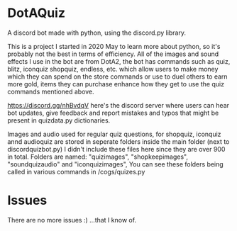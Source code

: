 # DotAQuiz
A discord bot made with python, using the discord.py library.

This is a project I started in 2020 May to learn more about python, so it's probably not the best in terms of efficiency.
All of the images and sound effects I use in the bot are from DotA2, the bot has commands such as quiz, blitz, iconquiz shopquiz, endless, etc. which
allow users to make money which they can spend on the store commands or use to duel others to earn more gold,
items they can purchase enhance how they get to use the quiz commands mentioned above.

https://discord.gg/nhBvdqV here's the discord server where users can hear bot updates, give feedback and report mistakes and typos
that might be present in quizdata.py dictionaries.

Images and audio used for regular quiz questions, for shopquiz, iconquiz annd audioquiz are stored in seperate folders inside the main folder (next to discordquizbot.py)
I didn't include these files here since they are over 900 in total. Folders are named: "quizimages", "shopkeepimages", "soundquizaudio" and "iconquizimages",
You can see these folders being called in various commands in /cogs/quizes.py

# Issues
There are no more issues :)
...that I know of.
